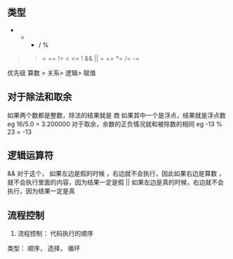## 类型
+ - * / %
> >= == != < <=
! && ||
= += *= /= -=

优先级
算数 > 关系> 逻辑> 赋值

## 对于除法和取余

如果两个数都是整数，除法的结果就是 商
如果其中一个是浮点，结果就是浮点数 eg 16/5.0 = 3.200000
对于取余，余数的正负情况就和被除数的相同 eg -13 % 23 = -13

## 逻辑运算符

&& 对于这个， 如果左边是假的时候 ，右边就不会执行，因此如果右边是算数 ，就不会执行里面的内容，因为结果一定是假
|| 如果左边是真的时候，右边就不会执行，因为结果一定是真


## 流程控制
1. 流程控制： 代码执行的顺序

类型： 顺序， 选择， 循环
